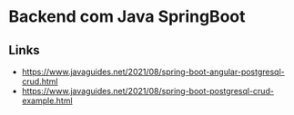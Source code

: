 # Backend com Java SpringBoot
## Links
- https://www.javaguides.net/2021/08/spring-boot-angular-postgresql-crud.html
- https://www.javaguides.net/2021/08/spring-boot-postgresql-crud-example.html
